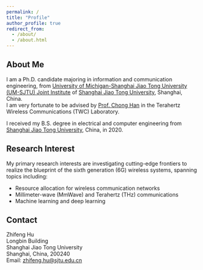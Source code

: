 ```yaml
---
permalink: /
title: "Profile"
author_profile: true
redirect_from: 
  - /about/
  - /about.html
---
```


About Me
-----

I am a Ph.D. candidate majoring in information and communication engineering, from [University of Michigan-Shanghai Jiao Tong University (UM-SJTU) Joint Institute](https://www.ji.sjtu.edu.cn/) of [Shanghai Jiao Tong University](https://www.sjtu.edu.cn/), Shanghai, China.\
I am very fortunate to be advised by [Prof. Chong Han](https://sites.ji.sjtu.edu.cn/chonghan/) in the Terahertz Wireless Communications (TWC) Laboratory.

I received my B.S. degree in electrical and computer engineering from [Shanghai Jiao Tong University](https://www.sjtu.edu.cn/), China, in 2020.

Research Interest
-----
My primary research interests are investigating cutting-edge frontiers to realize the blueprint of the sixth generation (6G) wireless systems, spanning topics including:
 - Resource allocation for wireless communication networks
 - Millimeter-wave (MmWave) and Terahertz (THz) communications
 - Machine learning and deep learning

Contact
-----
Zhifeng Hu\
Longbin Building\
Shanghai Jiao Tong University\
Shanghai, China, 200240\
Email: [zhifeng.hu@sjtu.edu.cn](mailto:zhifeng.hu@sjtu.edu.cn)
